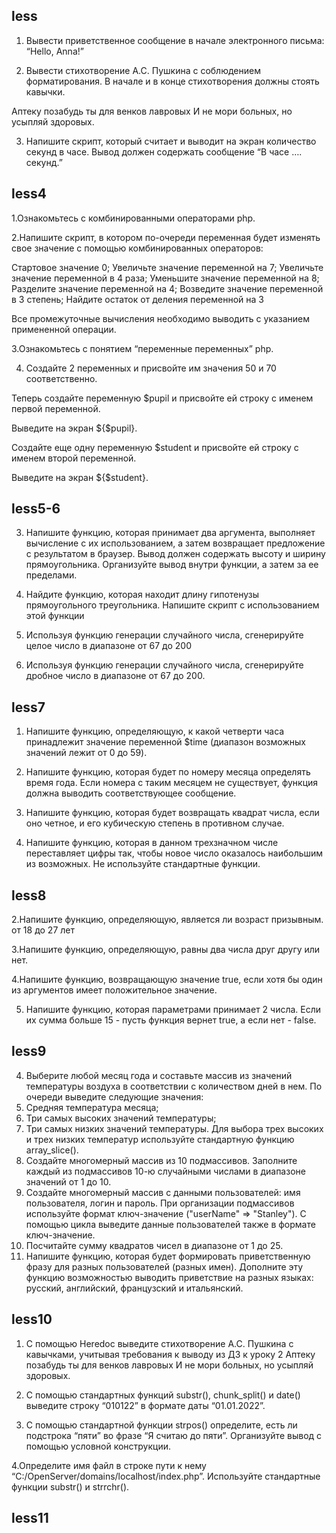 ## less
1. Вывести приветственное сообщение в начале электронного письма: “Hello, Anna!”

2. Вывести стихотворение А.С. Пушкина с соблюдением форматирования. В начале и в конце стихотворения должны стоять кавычки.

  Аптеку позабудь ты для венков лавровых
  И не мори больных, но усыпляй здоровых.

3. Напишите скрипт, который считает и выводит на экран количество секунд в часе.
Вывод должен содержать сообщение “В часе …. секунд.”

## less4
1.Ознакомьтесь с комбинированными операторами php.

2.Напишите скрипт, в котором по-очереди переменная будет
изменять свое значение с помощью комбинированных
операторов:

Стартовое значение 0;
Увеличьте значение переменной на 7;
Увеличьте значение переменной в 4 раза;
Уменьшите значение переменной на 8;
Разделите значение переменной на 4;
Возведите значение переменной в 3 степень;
Найдите остаток от деления переменной на 3
 
Все промежуточные вычисления необходимо выводить с указанием
примененной операции.

3.Ознакомьтесь с понятием “переменные переменных” php.

4. Создайте 2 переменных и присвойте им значения 50 и 70
соответственно.

Теперь создайте переменную $pupil и присвойте ей строку с именем первой переменной.

Выведите на экран ${$pupil}.

Создайте еще одну переменную $student и присвойте ей строку с именем второй переменной.

Выведите на экран ${$student}.

## less5-6
3. Напишите функцию, которая принимает два аргумента, выполняет вычисление с их использованием, а затем возвращает 
предложение с результатом в браузер. Вывод должен содержать высоту и ширину прямоугольника. Организуйте вывод внутри функции, а затем 
за ее пределами.

4. Найдите функцию, которая находит длину гипотенузы прямоугольного треугольника. Напишите скрипт с использованием этой функции

5. Используя функцию генерации случайного числа, сгенерируйте целое число в диапазоне от 67 до 200

6. Используя функцию генерации случайного числа, сгенерируйте дробное число в диапазоне от 67 до 200.

## less7
1. Напишите функцию, определяющую, к какой четверти часа принадлежит значение переменной $time 
(диапазон возможных значений лежит от 0 до 59).

2. Напишите функцию, которая будет по номеру месяца определять время года. Если номера с таким месяцем не существует, 
функция должна выводить соответствующее сообщение.

3. Напишите функцию, которая будет возвращать квадрат числа, если оно четное, и его кубическую степень в противном случае.

4. Напишите функцию, которая в данном трехзначном числе переставляет цифры так, чтобы новое число оказалось наибольшим из возможных. 
Не используйте стандартные функции.

## less8
2.Напишите функцию, определяющую, является ли возраст призывным. от 18 до 27 лет

3.Напишите функцию, определяющую, равны два числа друг другу или нет.

4.Напишите функцию, возвращающую значение true, если хотя бы один из аргументов имеет положительное значение.

5. Напишите функцию, которая параметрами принимает 2 числа. Если их сумма больше 15 - пусть функция вернет true, а если нет - false.

## less9
4. Выберите любой месяц года и составьте массив из значений температуры воздуха в соответствии с количеством дней в нем.
По очереди выведите следующие значения:
5. Средняя температура месяца;
6. Три самых высоких значений температуры;
7. Три самых низких значений температуры.
Для выбора трех высоких и трех низких температур используйте стандартную функцию array_slice().
8. Создайте многомерный массив из 10 подмассивов. 
Заполните каждый из подмассивов 10-ю случайными числами в диапазоне значений от 1 до 10.
9. Создайте многомерный массив с данными пользователей: имя пользователя, логин и пароль. 
При организации подмассивов используйте формат ключ-значение ("userName" => "Stanley"). 
С помощью цикла выведите данные пользователей также в формате ключ-значение.
10. Посчитайте сумму квадратов чисел в диапазоне от 1 до 25.
11. Напишите функцию, которая будет формировать приветственную фразу для разных пользователей (разных имен). 
Дополните эту функцию возможностью выводить приветствие на разных языках: русский, английский, французский и итальянский.

## less10
1. С помощью Heredoc выведите стихотворение А.С. Пушкина с кавычками, учитывая требования к выводу из ДЗ к уроку 2
Аптеку позабудь ты для венков лавровых
И не мори больных, но усыпляй здоровых.

2. С помощью стандартных функций substr(), chunk_split() и date() выведите строку “010122” в формате даты “01.01.2022”.

3. С помощью стандартной функции strpos() определите, есть ли подстрока “пяти” во фразе “Я считаю до пяти”. Организуйте вывод с помощью условной конструкции.
 
4.Определите имя файл в строке пути к нему “C:/OpenServer/domains/localhost/index.php”. Используйте стандартные функции substr() и strrchr().

## less11

